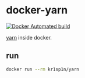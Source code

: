 # docker-yarn

[![Docker Automated build](https://img.shields.io/docker/automated/kr1sp1n/yarn.svg?maxAge=2592000)](https://hub.docker.com/r/kr1sp1n/yarn)

[yarn](https://yarnpkg.com/) inside docker.

## run

```bash
docker run --rm kr1sp1n/yarn
```


